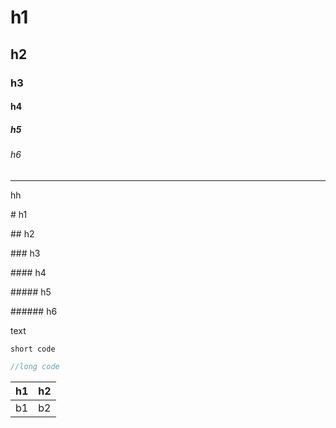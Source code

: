 # h1

## h2

### h3

#### h4

##### h5

###### h6

---

<text color="gray">hh</text>

\# h1

\## h2

\### h3

\#### h4

\##### h5

\###### h6

text

`short code`

```cpp
//long code
```

h1|h2
-|-
b1|b2
<!-- 
???+ note "choose"
    === "1"
    
  choosed **1**
    === "2"
    
  choosed **2**
    === "3"
    
  choosed **3**
 -->
